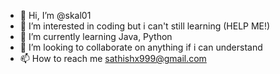- 👋 Hi, I’m @skal01
- 👀 I’m interested in coding but i can't still learning (HELP ME!)
- 🌱 I’m currently learning Java, Python
- 💞️ I’m looking to collaborate on anything if i can understand
- 📫 How to reach me sathishx999@gmail.com

<!---
skal01/skal01 is a ✨ special ✨ repository because its `README.md` (this file) appears on your GitHub profile.
You can click the Preview link to take a look at your changes.
--->
